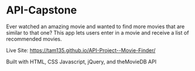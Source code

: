 # API-Capstone

Ever watched an amazing movie and wanted to find more movies that are similar to that one? This app lets users enter in a movie and receive a list of recommended movies.

Live Site: https://tam135.github.io/API-Project--Movie-Finder/

Built with HTML, CSS Javascript, jQuery, and theMovieDB API

